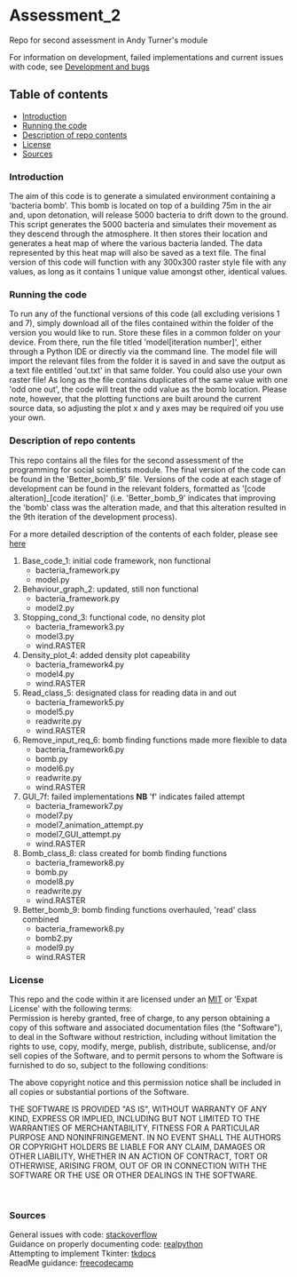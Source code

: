 # Assessment_2
Repo for second assessment in Andy Turner's module

For information on development, failed implementations and current issues with code, see [Development and bugs](https://github.com/Ben-PW/Assessment_2/blob/main/Development%20and%20bugs.md)

## Table of contents
* [Introduction](#introduction)
* [Running the code](#run)
* [Description of repo contents](#contents)
* [License](#license)
* [Sources](#source)


<a name="introduction"></a>
### Introduction
The aim of this code is to generate a simulated environment containing a 'bacteria bomb'. This bomb is located on top of a building 75m in the air and, upon detonation, will release 5000 bacteria to drift down to the ground. This script generates the 5000 bacteria and simulates their movement as they descend through the atmosphere. It then stores their location and generates a heat map of where the various bacteria landed. The data represented by this heat map will also be saved as a text file. The final version of this code will function with any 300x300 raster style file with any values, as long as it contains 1 unique value amongst other, identical values. 

<a name='run'></a>
### Running the code
To run any of the functional versions of this code (all excluding verisions 1 and 7), simply download all of the files contained within the folder of the version you would like to run. Store these files in a common folder on your device. From there, run the file titled 'model[iteration number]', either through a Python IDE or directly via the command line. The model file will import the relevant files from the folder it is saved in and save the output as a text file entitled 'out.txt' in that same folder. You could also use your own raster file! As long as the file contains duplicates of the same value with one 'odd one out', the code will treat the odd value as the bomb location. Please note, however, that the plotting functions are built around the current source data, so adjusting the plot x and y axes may be required oif you use your own. 

<a name="contents"></a>
### Description of repo contents
This repo contains all the files for the second assessment of the programming for social scientists module. The final version of the code can be found in the 'Better_bomb_9' file. Versions of the code at each stage of development can be found in the relevant folders, formatted as '[code alteration]_[code iteration]' (i.e. 'Better_bomb_9' indicates that improving the 'bomb' class was the alteration made, and that this alteration resulted in the 9th iteration of the development process).

For a more detailed description of the contents of each folder, please see [here](https://github.com/Ben-PW/Assessment_2/blob/main/Development%20and%20bugs.md)
<a name='based'></a>
1. Base_code_1: initial code framework, non functional
    * bacteria_framework.py
    * model.py
<a name='behave'></a>
2. Behaviour_graph_2: updated, still non functional
    * bacteria_framework.py
    * model2.py
<a name='stahp'></a>
3. Stopping_cond_3: functional code, no density plot
    * bacteria_framework3.py
    * model3.py
    * wind.RASTER
<a name='dense'></a>
4. Density_plot_4: added density plot capeability
    * bacteria_framework4.py
    * model4.py
    * wind.RASTER
<a name='read'></a>
5. Read_class_5: designated class for reading data in and out
    * bacteria_framework5.py
    * model5.py
    * readwrite.py
    * wind.RASTER
<a name='input'></a>
6. Remove_input_req_6: bomb finding functions made more flexible to data
    * bacteria_framework6.py
    * bomb.py
    * model6.py
    * readwrite.py
    * wind.RASTER
<a name='GUI'></a>
7. GUI_7f: failed implementations
**NB** 'f' indicates failed attempt
    * bacteria_framework7.py
    * model7.py
    * model7_animation_attempt.py
    * model7_GUI_attempt.py
    * wind.RASTER
<a name='bomb'></a>
8. Bomb_class_8: class created for bomb finding functions
    * bacteria_framework8.py
    * bomb.py
    * model8.py
    * readwrite.py
    * wind.RASTER
<a name='bomb2'></a>
9. Better_bomb_9: bomb finding functions overhauled, 'read' class combined
    * bacteria_framework8.py
    * bomb2.py
    * model9.py
    * wind.RASTER
&nbsp;
<a name='license'></a>
### License

This repo and the code within it are licensed under an [MIT](https://en.wikipedia.org/wiki/MIT_License) or 'Expat License' with the following terms:  
Permission is hereby granted, free of charge, to any person obtaining a copy
of this software and associated documentation files (the "Software"), to deal
in the Software without restriction, including without limitation the rights
to use, copy, modify, merge, publish, distribute, sublicense, and/or sell
copies of the Software, and to permit persons to whom the Software is
furnished to do so, subject to the following conditions:

The above copyright notice and this permission notice shall be included in all
copies or substantial portions of the Software.

THE SOFTWARE IS PROVIDED "AS IS", WITHOUT WARRANTY OF ANY KIND, EXPRESS OR
IMPLIED, INCLUDING BUT NOT LIMITED TO THE WARRANTIES OF MERCHANTABILITY,
FITNESS FOR A PARTICULAR PURPOSE AND NONINFRINGEMENT. IN NO EVENT SHALL THE
AUTHORS OR COPYRIGHT HOLDERS BE LIABLE FOR ANY CLAIM, DAMAGES OR OTHER
LIABILITY, WHETHER IN AN ACTION OF CONTRACT, TORT OR OTHERWISE, ARISING FROM,
OUT OF OR IN CONNECTION WITH THE SOFTWARE OR THE USE OR OTHER DEALINGS IN THE
SOFTWARE.


&nbsp;
<a name='source'></a>
### Sources

General issues with code: [stackoverflow](https://stackoverflow.com/)  
Guidance on properly documenting code: [realpython](https://realpython.com/documenting-python-code/#commenting-vs-documenting-code)  
Attempting to implement Tkinter: [tkdocs](https://tkdocs.com/tutorial/canvas.html)  
ReadMe guidance: [freecodecamp](https://www.freecodecamp.org/news/how-to-write-a-good-readme-file/)








